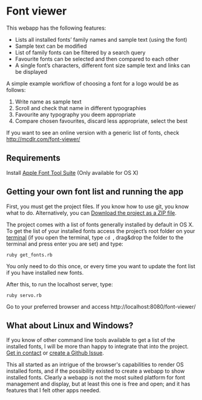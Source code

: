 # Font viewer

This webapp has the following features:

* Lists all installed fonts’ family names and sample text (using the font)
* Sample text can be modified
* List of family fonts can be filtered by a search query
* Favourite fonts can be selected and then compared to each other
* A single font’s characters, different font size sample text and links can be displayed

A simple example workflow of choosing a font for a logo would be as follows:

1. Write name as sample text
2. Scroll and check that name in different typographies
3. Favourite any typography you deem appropriate
4. Compare chosen favourites, discard less appropriate, select the best

If you want to see an online version with a generic list of fonts, check http://mcdlr.com/font-viewer/


## Requirements

Install [Apple Font Tool Suite](https://developer.apple.com/fonts/) (Only available for OS X)


## Getting your own font list and running the app

First, you must get the project files. If you know how to use git, you know what to do. Alternatively, you can [Download the project as a ZIP file](https://github.com/DrummerHead/font-viewer/archive/master.zip).

The project comes with a list of fonts generally installed by default in OS X. To get the list of your installed fonts access the project’s root folder on your [terminal](http://blog.teamtreehouse.com/introduction-to-the-mac-os-x-command-line) (if you open the terminal, type `cd `, drag&drop the folder to the terminal and press enter you are set) and type:

```
ruby get_fonts.rb
```

You only need to do this once, or every time you want to update the font list if you have installed new fonts.

After this, to run the localhost server, type:

```
ruby servo.rb
```

Go to your preferred browser and access http://localhost:8080/font-viewer/


## What about Linux and Windows?

If you know of other command line tools available to get a list of the installed fonts, I will be more than happy to integrate that into the project. [Get in contact](http://drummerhead.me/) or [create a Github Issue](https://github.com/DrummerHead/font-viewer/issues).

This all started as an intrigue of the browser's capabilities to render OS installed fonts, and if the possibility existed to create a webapp to show installed fonts. Clearly a webapp is not the most suited platform for font management and display, but at least this one is free and open; and it has features that I felt other apps needed.
